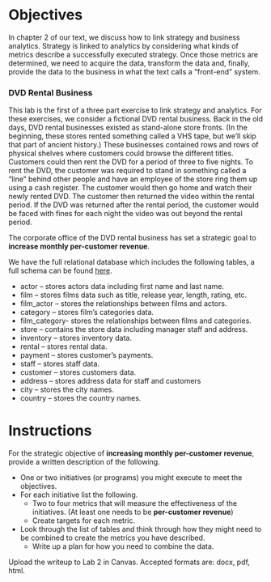 Objectives
==========

In chapter 2 of our text, we discuss how to link strategy and business
analytics. Strategy is linked to analytics by considering what kinds of
metrics describe a successfully executed strategy. Once those metrics
are determined, we need to acquire the data, transform the data and,
finally, provide the data to the business in what the text calls a
“front-end” system.

### DVD Rental Business

This lab is the first of a three part exercise to link strategy and
analytics. For these exercises, we consider a fictional DVD rental
business. Back in the old days, DVD rental businesses existed as
stand-alone store fronts. (In the beginning, these stores rented
something called a VHS tape, but we’ll skip that part of ancient
history.) These businesses contained rows and rows of physical shelves
where customers could browse the different titles. Customers could then
rent the DVD for a period of three to five nights. To rent the DVD, the
customer was required to stand in something called a “line” behind other
people and have an employee of the store ring them up using a cash
register. The customer would then go home and watch their newly rented
DVD. The customer then returned the video within the rental period. If
the DVD was returned after the rental period, the customer would be
faced with fines for each night the video was out beyond the rental
period.

The corporate office of the DVD rental business has set a strategic goal
to **increase monthly per-customer revenue**.

We have the full relational database which includes the following
tables, a full schema can be found
[here](http://www.postgresqltutorial.com/postgresql-sample-database/).

-   actor – stores actors data including first name and last name.
-   film – stores films data such as title, release year, length,
    rating, etc.
-   film\_actor – stores the relationships between films and actors.
-   category – stores film’s categories data.
-   film\_category- stores the relationships between films and
    categories.
-   store – contains the store data including manager staff and address.
-   inventory – stores inventory data.
-   rental – stores rental data.
-   payment – stores customer’s payments.
-   staff – stores staff data.
-   customer – stores customers data.
-   address – stores address data for staff and customers
-   city – stores the city names.
-   country – stores the country names.

Instructions
============

For the strategic objective of **increasing monthly per-customer
revenue**, provide a written description of the following.

-   One or two initiatives (or programs) you might execute to meet the
    objectives.
-   For each initiative list the following.
    -   Two to four metrics that will measure the effectiveness of the
        initiatives. (At least one needs to be **per-customer revenue**)
    -   Create targets for each metric.
-   Look through the list of tables and think through how they might
    need to be combined to create the metrics you have described.
    -   Write up a plan for how you need to combine the data.

Upload the writeup to Lab 2 in Canvas. Accepted formats are: docx, pdf,
html.
